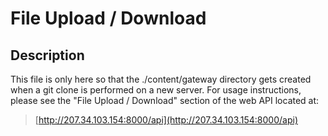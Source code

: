 # File Upload / Download

## Description

This file is only here so that the ./content/gateway directory gets created when a git clone is performed on a new server. For usage instructions, please see the "File Upload / Download" section of the web API located at:

> [http://207.34.103.154:8000/api](http://207.34.103.154:8000/api)
